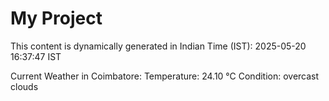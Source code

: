 # My Project

This content is dynamically generated in Indian Time (IST): 2025-05-20 16:37:47 IST


Current Weather in Coimbatore:
Temperature: 24.10 °C
Condition: overcast clouds
